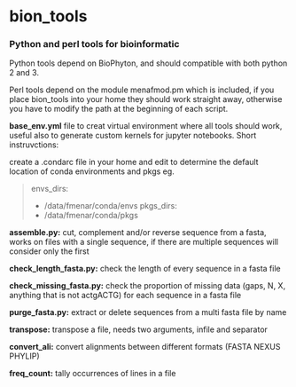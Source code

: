 # bion_tools
### Python and perl tools for bioinformatic 

Python tools depend on BioPhyton, and should compatible with both python 2 and 3.

Perl tools depend on the module menafmod.pm which is included, if you place bion_tools into your home they should work straight away, otherwise you have to modify the path at the beginning of each script.

**base_env.yml** file to creat virtual environment where all tools should work, useful also to generate custom kernels for jupyter notebooks.
Short instruvctions:

create a .condarc file in your home and edit to determine the default location of conda environments and pkgs eg.

>envs_dirs:
>  - /data/fmenar/conda/envs
>pkgs_dirs:
>  - /data/fmenar/conda/pkgs



**assemble.py:** cut, complement and/or reverse sequence from a fasta, works on files with a single sequence, if there are multiple sequences will consider only the first

**check_length_fasta.py:** check the length of every sequence in a fasta file

**check_missing_fasta.py:** check the proportion of missing data (gaps, N, X, anything that is not actgACTG) for each sequence in a fasta file

**purge_fasta.py:** extract or delete sequences from a multi fasta file by name

**transpose:** transpose a file, needs two arguments, infile and separator

**convert_ali:** convert alignments between different formats (FASTA NEXUS PHYLIP)

**freq_count:** tally occurrences of lines in a file

